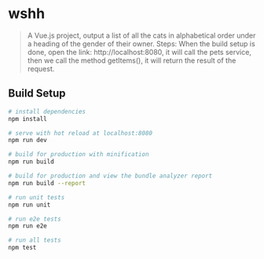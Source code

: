 # wshh

> A Vue.js project, output a list of all the cats in alphabetical order under a heading of the gender of their owner.
Steps: When the build setup is done, open the link: http://localhost:8080, it will call the pets service, then we call the method getItems(), it will return the result of the request.

## Build Setup

``` bash
# install dependencies
npm install

# serve with hot reload at localhost:8080
npm run dev

# build for production with minification
npm run build

# build for production and view the bundle analyzer report
npm run build --report

# run unit tests
npm run unit

# run e2e tests
npm run e2e

# run all tests
npm test



